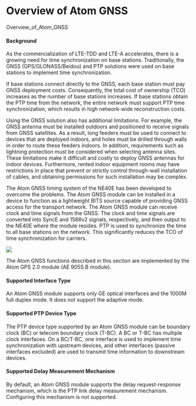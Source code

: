 Overview of Atom GNSS
=====================

Overview_of_Atom_GNSS

#### Background

As the commercialization of LTE-TDD and LTE-A accelerates, there is a growing need for time synchronization on base stations. Traditionally, the GNSS (GPS/GLONASS/Beidou) and PTP solutions were used on base stations to implement time synchronization.

If base stations connect directly to the GNSS, each base station must pay GNSS deployment costs. Consequently, the total cost of ownership (TCO) increases as the number of base stations increases. If base stations obtain the PTP time from the network, the entire network must support PTP time synchronization, which results in high network-wide reconstruction costs.

Using the GNSS solution also has additional limitations. For example, the GNSS antenna must be installed outdoors and positioned to receive signals from GNSS satellites. As a result, long feeders must be used to connect to devices that are deployed indoors, and holes must be drilled through walls in order to route these feeders indoors. In addition, requirements such as lightning protection must be considered when selecting antenna sites. These limitations make it difficult and costly to deploy GNSS antennas for indoor devices. Furthermore, rented indoor equipment rooms may have restrictions in place that prevent or strictly control through-wall installation of cables, and obtaining permissions for such installation may be complex.

The Atom GNSS timing system of the NE40E has been developed to overcome the problems. The Atom GNSS module can be installed in a device to function as a lightweight BITS source capable of providing GNSS access for the transport network. The Atom GNSS module can receive clock and time signals from the GNSS. The clock and time signals are converted into SyncE and 1588v2 signals, respectively, and then output to the NE40E where the module resides. PTP is used to synchronize the time to all base stations on the network. This significantly reduces the TCO of time synchronization for carriers.

![](../../../../public_sys-resources/note_3.0-en-us.png) 

The Atom GNSS functions described in this section are implemented by the Atom GPS 2.0 module (AE 905S B module).



#### Supported Interface Type

An Atom GNSS module supports only GE optical interfaces and the 1000M full duplex mode. It does not support the adaptive mode.


#### Supported PTP Device Type

The PTP device type supported by an Atom GNSS module can be boundary clock (BC) or telecom boundary clock (T-BC). A BC or T-BC has multiple clock interfaces. On a BC/T-BC, one interface is used to implement time synchronization with upstream devices, and other interfaces (passive interfaces excluded) are used to transmit time information to downstream devices.


#### Supported Delay Measurement Mechanism

By default, an Atom GNSS module supports the delay request-response mechanism, which is the PTP link delay measurement mechanism. Configuring this mechanism is not supported.